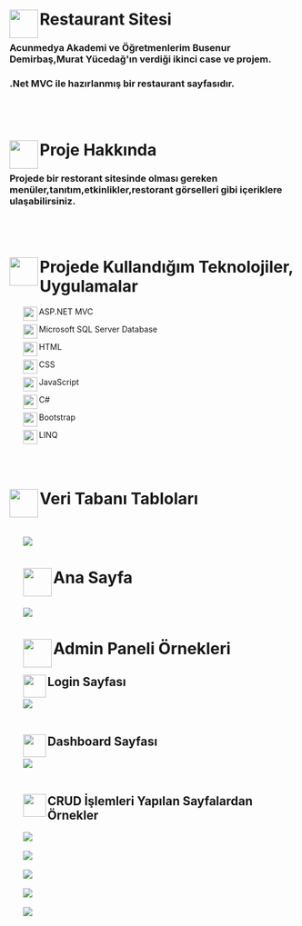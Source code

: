 <h1> <img align="left" src="https://www.svgrepo.com/show/434246/rocket.svg" width="50" height="50" >Restaurant Sitesi</h1>
<h3>Acunmedya Akademi ve Öğretmenlerim Busenur Demirbaş,Murat Yücedağ'ın verdiği ikinci case ve projem.</h2>
<h3>.Net MVC ile hazırlanmış bir restaurant sayfasıdır.</h2>
<br>
<br>
<h1><img align="left" src="https://www.svgrepo.com/show/375483/project.svg" width="50" height="50" >Proje Hakkında</h1>
<h3>Projede bir restorant sitesinde olması gereken menüler,tanıtım,etkinlikler,restorant görselleri gibi içeriklere ulaşabilirsiniz.</h3>
<br>
<br>
<h1><img align="left" src = "https://www.svgrepo.com/show/475406/computer.svg" width="50" height="50" >Projede Kullandığım Teknolojiler, Uygulamalar</h1>
<ul><img align="left" src = "https://skillicons.dev/icons?i=dotnet" width="25" height="25">ASP.NET MVC</ul>
<ul><img align="left" src = "https://github.com/user-attachments/assets/7f94fc00-d7fd-4d0a-8e94-8e0566011992" width="25" height="25">Microsoft SQL Server Database</ul>
<ul><img align="left" src = "https://skillicons.dev/icons?i=html" width="25" height="25">HTML</ul>
<ul><img align="left" src = "https://skillicons.dev/icons?i=css" width="25" height="25">CSS</ul>
<ul><img align="left" src = "https://skillicons.dev/icons?i=javascript" width="25" height="25">JavaScript</ul>
<ul><img align="left" src = "https://skillicons.dev/icons?i=cs" width="25" height="25">C#</ul>
<ul><img align="left" src = "https://skillicons.dev/icons?i=bootstrap" width="25" height="25">Bootstrap</ul>
<ul><img align="left" src = "https://play-lh.googleusercontent.com/ahChT7CnVEcndCV42wGhat6BjLzBovk__RX7kcvI2ApIDu_7ZzG9DWmqO294jeiWO3al" width="25" height="25">LINQ</ul>
<br>
<br>
<h1> <img align="left" src="https://github.com/user-attachments/assets/7f94fc00-d7fd-4d0a-8e94-8e0566011992"width="50" height="50" >Veri Tabanı Tabloları</h1>
<br>
<ul><img src = "https://github.com/user-attachments/assets/1c0edd76-dd8d-4662-bec4-92f354bf4900"</ul>
<h1><img align="left" src="https://cdn-icons-png.flaticon.com/512/8273/8273004.png"width="50" height="50">Ana Sayfa</h1>
  <br>
<ul1><img src = "https://github.com/user-attachments/assets/9708d3fb-4438-4602-ac56-978966c63886"</ul>
<br>  
<h1><img align="left" src="https://cdn-icons-png.freepik.com/512/7068/7068006.png"width="50" height="50">Admin Paneli Örnekleri</h1>
<h2><img align="left" src="https://github.com/user-attachments/assets/a6e0994b-3fbf-4a41-83c9-d7383274ee9b"width="40" height="40">Login Sayfası</h1>
<ul1><img src ="https://github.com/user-attachments/assets/fbc38556-00bd-4230-b9e2-b252a42f1db9"</ul>
<br>
<br>
<h2><img align="left" src="https://github.com/user-attachments/assets/4a194274-bcd2-4fa3-8d70-74fa5350a071"width="40" height="40">Dashboard Sayfası</h1>
<ul1><img src ="https://github.com/user-attachments/assets/52caf5ca-64f4-4ea9-b99c-a1464c95c6e2"</ul>
<br>
<br>
<h2><img align="left" src="https://github.com/user-attachments/assets/c914c8fa-507e-4fd1-b9d8-1f849685cc9b"width="40" height="40">CRUD İşlemleri Yapılan Sayfalardan Örnekler</h1>
<ul1><img src ="https://github.com/user-attachments/assets/46b3b283-686f-46a9-904a-015c88f22abc"</ul>
  <br>
  <br>
<ul1><img src ="https://github.com/user-attachments/assets/7e3284a5-d54d-4e35-a27f-4d6e769b351e"</ul>
  <br>
  <br>
<ul1><img src ="https://github.com/user-attachments/assets/28c67836-55e6-4c86-adbd-661b14d5e809"</ul>
  <br>
  <br>
<ul1><img src ="https://github.com/user-attachments/assets/cfbea005-f33c-40e8-9d39-fef479eaf9d8"</ul>
<br>
  <br>
<ul1><img src ="https://github.com/user-attachments/assets/0c66daf6-b705-4a7b-9ccb-5d91b3643a30"</ul>

  

